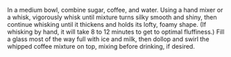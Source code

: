 In a medium bowl, combine sugar, coffee, and water. Using a hand mixer or a whisk, vigorously whisk until mixture turns silky smooth and shiny, then continue whisking until it thickens and holds its lofty, foamy shape. (If whisking by hand, it will take 8 to 12 minutes to get to optimal fluffiness.)
Fill a glass most of the way full with ice and milk, then dollop and swirl the whipped coffee mixture on top, mixing before drinking, if desired.